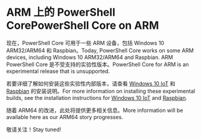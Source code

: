 # <a name="powershell-core-on-arm"></a><span data-ttu-id="67f0c-101">ARM 上的 PowerShell Core</span><span class="sxs-lookup"><span data-stu-id="67f0c-101">PowerShell Core on ARM</span></span>

<span data-ttu-id="67f0c-102">现在，PowerShell Core 可用于一些 ARM 设备，包括 Windows 10 ARM32/ARM64 和 Raspbian。</span><span class="sxs-lookup"><span data-stu-id="67f0c-102">Today, PowerShell Core works on some ARM devices, including Windows 10 ARM32/ARM64 and Raspbian.</span></span>
<span data-ttu-id="67f0c-103">ARM PowerShell Core 是不受支持的实验性版本。</span><span class="sxs-lookup"><span data-stu-id="67f0c-103">PowerShell Core for ARM is an experimental release that is unsupported.</span></span>

<span data-ttu-id="67f0c-104">若要详细了解如何安装这些实验性内部版本，请查看 [Windows 10 IoT](installing-powershell-core-on-windows.md#deploying-on-windows-iot) 和 [Raspbian](installing-powershell-core-on-linux.md#raspbian) 的安装说明。</span><span class="sxs-lookup"><span data-stu-id="67f0c-104">For more information on installing these experimental builds, see the installation instructions for [Windows 10 IoT](installing-powershell-core-on-windows.md#deploying-on-windows-iot) and [Raspbian](installing-powershell-core-on-linux.md#raspbian).</span></span>

<span data-ttu-id="67f0c-105">随着 ARM64 的改进，此处将提供更多相关信息。</span><span class="sxs-lookup"><span data-stu-id="67f0c-105">More information will be available here as our ARM64 story progresses.</span></span>

<span data-ttu-id="67f0c-106">敬请关注！</span><span class="sxs-lookup"><span data-stu-id="67f0c-106">Stay tuned!</span></span>
